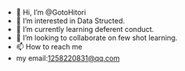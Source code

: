 - 👋 Hi, I’m @GotoHitori
- 👀 I’m interested in Data Structed.
- 🌱 I’m currently learning deferent conduct.
- 💞️ I’m looking to collaborate on few shot learning.
- 📫 How to reach me
- my email:1258220831@qq.com

<!---
GotoHitori/GotoHitori is a ✨ special ✨ repository because its `README.md` (this file) appears on your GitHub profile.
You can click the Preview link to take a look at your changes.
--->
